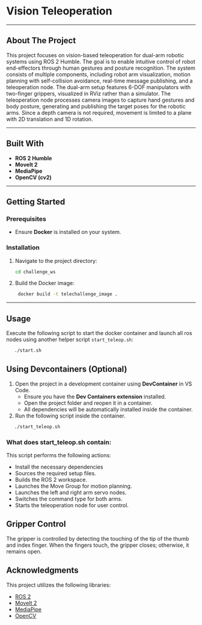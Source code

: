 # Vision Teleoperation

---

## About The Project

This project focuses on vision-based teleoperation for dual-arm robotic systems using ROS 2 Humble. The goal is to enable intuitive control of robot end-effectors through human gestures and posture recognition. The system consists of multiple components, including robot arm visualization, motion planning with self-collision avoidance, real-time message publishing, and a teleoperation node. The dual-arm setup features 6-DOF manipulators with two-finger grippers, visualized in RViz rather than a simulator. The teleoperation node processes camera images to capture hand gestures and body posture, generating and publishing the target poses for the robotic arms. Since a depth camera is not required, movement is limited to a plane with 2D translation and 1D rotation.

---

## Built With

- **ROS 2 Humble**
- **MoveIt 2**
- **MediaPipe**
- **OpenCV (cv2)**

---

## Getting Started

### Prerequisites

- Ensure **Docker** is installed on your system.

### Installation



1. Navigate to the project directory:
   ```sh
   cd challenge_ws
   ```
2. Build the Docker image:
   ```sh
    docker build -t telechallenge_image .
   ```

---

## Usage

Execute the following script to start the docker container and launch all ros nodes using another helper script `start_teleop.sh`:
```sh
   ./start.sh
```

## Using Devcontainers (Optional)
1. Open the project in a development container using **DevContainer** in VS Code.
   - Ensure you have the **Dev Containers extension** installed.
   - Open the project folder and reopen it in a container.
   - All dependencies will be automatically installed inside the container.
2.  Run the following script inside the container.
```sh
   ./start_teleop.sh
```
### What does start_teleop.sh contain:

This script performs the following actions:
- Install the necessary dependencies
- Sources the required setup files.
- Builds the ROS 2 workspace.
- Launches the Move Group for motion planning.
- Launches the left and right arm servo nodes.
- Switches the command type for both arms.
- Starts the teleoperation node for user control.
## Gripper Control
   The gripper is controlled by detecting the touching of the tip of the thumb and index finger. When the fingers touch, the gripper closes; otherwise, it remains open.

## Acknowledgments

This project utilizes the following libraries:

- [ROS 2](https://docs.ros.org/en/humble/index.html)
- [MoveIt 2](https://moveit.ros.org/)
- [MediaPipe](https://developers.google.com/mediapipe)
- [OpenCV](https://opencv.org/)

